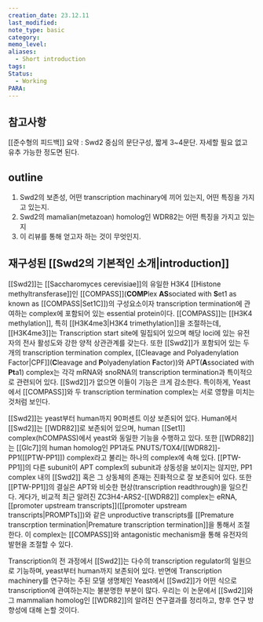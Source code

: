 ```yaml
---
creation_date: 23.12.11
last_modified: 
note_type: basic
category: 
memo_level: 
aliases:
  - Short introduction
tags: 
Status:
  - Working
PARA: 
---
```

## 참고사항

[[준수형의 피드백]]
요약 : Swd2 중심의 문단구성, 짧게 3~4문단. 자세할 필요 없고 유추 가능한 정도면 된다.

## outline
1. Swd2의 보존성, 어떤 transcription machinary에 끼어 있는지, 어떤 특징을 가지고 있는지.
2. Swd2의 mamalian(metazoan) homolog인 WDR82는 어떤 특징을 가지고 있는지
3. 이 리뷰를 통해 얻고자 하는 것이 무엇인지.

## 재구성된 [[Swd2의 기본적인 소개|introduction]]

[[Swd2]]는 [[Saccharomyces cerevisiae]]의 유일한 H3K4 [[Histone methyltransferase]]인 [[COMPASS]](**COMP**lex **AS**sociated with **S**et1 as known as [[COMPASS|Set1C]])의 구성요소이자 transcription termination에 관여하는 complex에 포함되어 있는 essential protein이다. [[COMPASS]]는 [[H3K4 methylation]], 특히 [[H3K4me3|H3K4 trimethylation]]을 조절하는데, [[H3K4me3]]는 Transcription start site에 밀집되어 있으며 해당 loci에 있는 유전자의 전사 활성도와 강한 양적 상관관계를 갖는다. 또한 [[Swd2]]가 포함되어 있는 두개의 transcription termination complex, [[Cleavage and Polyadenylation Factor|CPF]](**C**leavage and **P**olyadenylation **F**actor))와 APT(**A**ssociated with **Pt**a1) complex는 각각 mRNA와 snoRNA의 transcription termination과 특이적으로 관련되어 있다. [[Swd2]]가 없으면 이들이 기능은 크게 감소한다. 특이하게, Yeast에서 [[COMPASS]]와 두 transcription termination complex는 서로 영향을 미치는 것처럼 보인다.

[[Swd2]]는 yeast부터 human까지 90퍼센트 이상 보존되어 있다. Human에서 [[Swd2]]는 [[WDR82]]로 보존되어 있으며, human [[Set1]] complex(hCOMPASS)에서 yeast와 동일한 기능을 수행하고 있다. 또한 [[WDR82]]는 [[Glc7]]의 human homolog인 PP1과도 PNUTS/TOX4/[[WDR82]]-PP1([[PTW-PP1]]) complex라고 불리는 하나의 complex에 속해 있다. [[PTW-PP1]]의 다른 subunit이 APT complex의 subunit과 상동성을 보이지는 않지만, PP1 complex 내의 [[Swd2]] 혹은 그 상동체의 존재는 진화적으로 잘 보존되어 있다. 또한 [[PTW-PP1]]의 결실은 APT와 비슷한 현상(transcription readthrough)을 일으킨다. 게다가, 비교적 최근 알려진 ZC3H4-ARS2-[[WDR82]] complex는 eRNA, [[promoter upstream transcripts]]([[promoter upstream transcripts|PROMPTs]])와 같은 unproductive transcripts를 [[Premature transcrption termination|Premature transcription termination]]을 통해서 조절한다. 이 complex는 [[COMPASS]]와 antagonistic mechanism을 통해 유전자의 발현을 조절할 수 있다.

Transcription의 전 과정에서 [[Swd2]]는 다수의 transcription regulator의 일원으로 기능하며, yeast부터 human까지 보존되어 있다. 반면에 Transcription machinery를 연구하는 주된 모델 생명체인 Yeast에서 [[Swd2]]가 어떤 식으로 transcription에 관여하는지는 불분명한 부분이 많다. 우리는 이 논문에서 [[Swd2]]와 그 mammalian homolog인 [[WDR82]]의 알려진 연구결과를 정리하고, 향후 연구 방향성에 대해 논할 것이다.